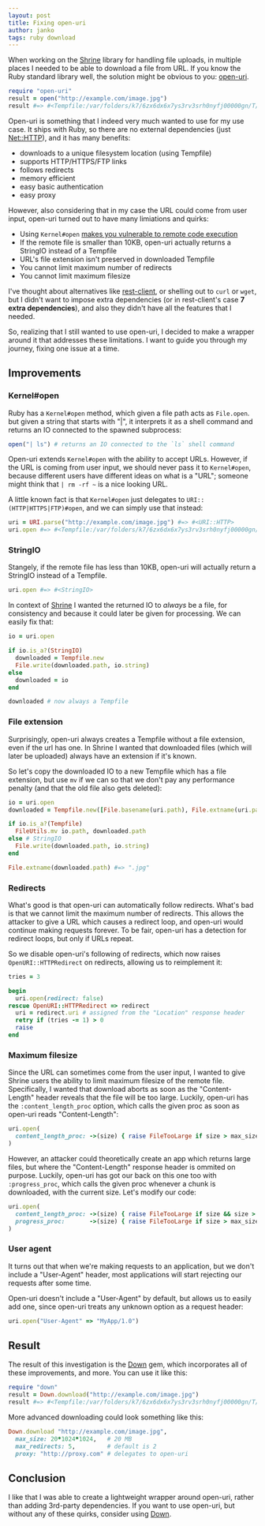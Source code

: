```yaml
---
layout: post
title: Fixing open-uri
author: janko
tags: ruby download
---
```


When working on the [Shrine] library for handling file uploads, in multiple
places I needed to be able to download a file from URL. If you know the Ruby
standard library well, the solution might be obvious to you: [open-uri].

```rb
require "open-uri"
result = open("http://example.com/image.jpg")
result #=> #<Tempfile:/var/folders/k7/6zx6dx6x7ys3rv3srh0nyfj00000gn/T/20160524-10403-xpdakz>
```

Open-uri is something that I indeed very much wanted to use for my use case. It
ships with Ruby, so there are no external dependencies (just [Net::HTTP]), and
it has many benefits:

* downloads to a unique filesystem location (using Tempfile)
* supports HTTP/HTTPS/FTP links
* follows redirects
* memory efficient
* easy basic authentication
* easy proxy

However, also considering that in my case the URL could come from user input,
open-uri turned out to have many limiations and quirks:

* Using `Kernel#open` [makes you vulnerable to remote code execution]
* If the remote file is smaller than 10KB, open-uri actually returns a StringIO instead of a Tempfile
* URL's file extension isn't preserved in downloaded Tempfile
* You cannot limit maximum number of redirects
* You cannot limit maximum filesize

I've thought about alternatives like [rest-client], or shelling out to `curl`
or `wget`, but I didn't want to impose extra dependencies (or in rest-client's
case **7 extra dependencies**), and also they didn't have all the features that
I needed.

So, realizing that I still wanted to use open-uri, I decided to make a wrapper
around it that addresses these limitations. I want to guide you through my
journey, fixing one issue at a time.

## Improvements

### Kernel#open

Ruby has a `Kernel#open` method, which given a file path acts as `File.open`.
but given a string that starts with "|", it interprets it as a shell command
and returns an IO connected to the spawned subprocess:

```rb
open("| ls") # returns an IO connected to the `ls` shell command
```

Open-uri extends `Kernel#open` with the ability to accept URLs. However, if the
URL is coming from user input, we should never pass it to `Kernel#open`,
because different users have different ideas on what is a "URL"; someone might
think that `| rm -rf ~` is a nice looking URL.

A little known fact is that `Kernel#open` just delegates to
`URI::(HTTP|HTTPS|FTP)#open`, and we can simply use that instead:

```rb
uri = URI.parse("http://example.com/image.jpg") #=> #<URI::HTTP>
uri.open #=> #<Tempfile:/var/folders/k7/6zx6dx6x7ys3rv3srh0nyfj00000gn/T/20160524-10403-xpdakz>
```

### StringIO

Stangely, if the remote file has less than 10KB, open-uri will actually return
a StringIO instead of a Tempfile.

```rb
uri.open #=> #<StringIO>
```

In context of [Shrine] I wanted the returned IO to *always* be a file, for
consistency and because it could later be given for processing. We can easily
fix that:

```rb
io = uri.open

if io.is_a?(StringIO)
  downloaded = Tempfile.new
  File.write(downloaded.path, io.string)
else
  downloaded = io
end

downloaded # now always a Tempfile
```

### File extension

Surprisingly, open-uri always creates a Tempfile without a file extension,
even if the url has one. In Shrine I wanted that downloaded files (which will
later be uploaded) always have an extension if it's known.

So let's copy the downloaded IO to a new Tempfile which has a file extension,
but use `mv` if we can so that we don't pay any performance penalty (and that
the old file also gets deleted):

```rb
io = uri.open
downloaded = Tempfile.new([File.basename(uri.path), File.extname(uri.path)])

if io.is_a?(Tempfile)
  FileUtils.mv io.path, downloaded.path
else # StringIO
  File.write(downloaded.path, io.string)
end

File.extname(downloaded.path) #=> ".jpg"
```

### Redirects

What's good is that open-uri can automatically follow redirects. What's bad is
that we cannot limit the maximum number of redirects. This allows the attacker
to give a URL which causes a redirect loop, and open-uri would continue making
requests forever. To be fair, open-uri has a detection for redirect loops, but
only if URLs repeat.

So we disable open-uri's following of redirects, which now raises
`OpenURI::HTTPRedirect` on redirects, allowing us to reimplement it:

```rb
tries = 3

begin
  uri.open(redirect: false)
rescue OpenURI::HTTPRedirect => redirect
  uri = redirect.uri # assigned from the "Location" response header
  retry if (tries -= 1) > 0
  raise
end
```

### Maximum filesize

Since the URL can sometimes come from the user input, I wanted to give Shrine
users the ability to limit maximum filesize of the remote file. Specifically, I
wanted that download aborts as soon as the "Content-Length" header reveals that
the file will be too large. Luckily, open-uri has the `:content_length_proc`
option, which calls the given proc as soon as open-uri reads "Content-Length":

```rb
uri.open(
  content_length_proc: ->(size) { raise FileTooLarge if size > max_size },
)
```

However, an attacker could theoretically create an app which returns large
files, but where the "Content-Length" response header is ommited on purpose.
Luckily, open-uri has got our back on this one too with `:progress_proc`, which
calls the given proc whenever a chunk is downloaded, with the current size.
Let's modify our code:

```rb
uri.open(
  content_length_proc: ->(size) { raise FileTooLarge if size && size > max_size },
  progress_proc:       ->(size) { raise FileTooLarge if size > max_size },
)
```

### User agent

It turns out that when we're making requests to an application, but we don't
include a "User-Agent" header, most applications will start rejecting our
requests after some time.

Open-uri doesn't include a "User-Agent" by default, but allows us to easily add
one, since open-uri treats any unknown option as a request header:

```rb
uri.open("User-Agent" => "MyApp/1.0")
```

## Result

The result of this investigation is the [Down] gem, which incorporates all of
these improvements, and more. You can use it like this:

```rb
require "down"
result = Down.download("http://example.com/image.jpg")
result #=> #<Tempfile:/var/folders/k7/6zx6dx6x7ys3rv3srh0nyfj00000gn/T/20160524-10403-xpdakz.jpg>
```

More advanced downloading could look something like this:

```rb
Down.download "http://example.com/image.jpg",
  max_size: 20*1024*1024,   # 20 MB
  max_redirects: 5,         # default is 2
  proxy: "http://proxy.com" # delegates to open-uri
```

## Conclusion

I like that I was able to create a lightweight wrapper around open-uri, rather
than adding 3rd-party dependencies. If you want to use open-uri, but without
any of these quirks, consider using [Down].

[Shrine]: https://github.com/janko-m/shrine
[open-uri]: http://ruby-doc.org/stdlib-2.2.0/libdoc/open-uri/rdoc/OpenURI.html
[Net::HTTP]: http://ruby-doc.org/stdlib-2.3.1/libdoc/net/http/rdoc/Net/HTTP.html
[makes you vulnerable to remote code execution]: http://sakurity.com/blog/2015/02/28/openuri.html
[Down]: https://github.com/janko-m/down
[rest-client]: https://github.com/rest-client/rest-client
